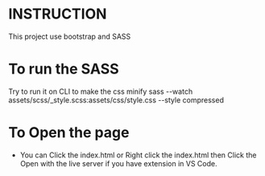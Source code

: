 # INSTRUCTION

This project use bootstrap and SASS 

# To run the SASS

Try to run it on CLI to make the css minify
sass --watch assets/scss/_style.scss:assets/css/style.css --style compressed

# To Open the page
- You can Click the index.html or Right click the index.html then Click the 
  Open with the live server if you have extension in VS Code.